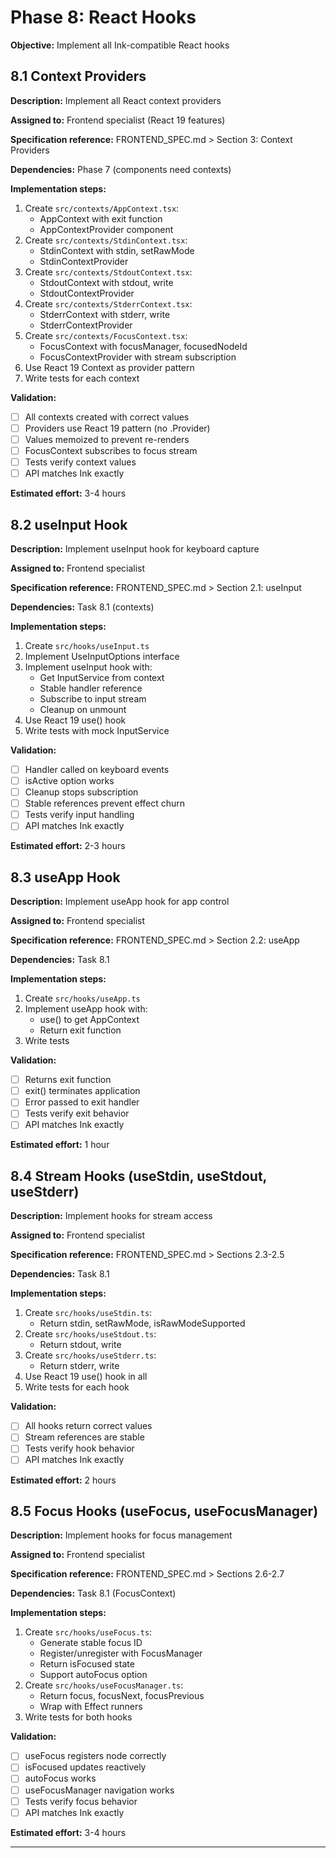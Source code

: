 # Phase 8: React Hooks

**Objective:** Implement all Ink-compatible React hooks

## 8.1 Context Providers

**Description:** Implement all React context providers

**Assigned to:** Frontend specialist (React 19 features)

**Specification reference:** FRONTEND_SPEC.md > Section 3: Context Providers

**Dependencies:** Phase 7 (components need contexts)

**Implementation steps:**
1. Create `src/contexts/AppContext.tsx`:
   - AppContext with exit function
   - AppContextProvider component
2. Create `src/contexts/StdinContext.tsx`:
   - StdinContext with stdin, setRawMode
   - StdinContextProvider
3. Create `src/contexts/StdoutContext.tsx`:
   - StdoutContext with stdout, write
   - StdoutContextProvider
4. Create `src/contexts/StderrContext.tsx`:
   - StderrContext with stderr, write
   - StderrContextProvider
5. Create `src/contexts/FocusContext.tsx`:
   - FocusContext with focusManager, focusedNodeId
   - FocusContextProvider with stream subscription
6. Use React 19 Context as provider pattern
7. Write tests for each context

**Validation:**
- [ ] All contexts created with correct values
- [ ] Providers use React 19 pattern (no .Provider)
- [ ] Values memoized to prevent re-renders
- [ ] FocusContext subscribes to focus stream
- [ ] Tests verify context values
- [ ] API matches Ink exactly

**Estimated effort:** 3-4 hours

## 8.2 useInput Hook

**Description:** Implement useInput hook for keyboard capture

**Assigned to:** Frontend specialist

**Specification reference:** FRONTEND_SPEC.md > Section 2.1: useInput

**Dependencies:** Task 8.1 (contexts)

**Implementation steps:**
1. Create `src/hooks/useInput.ts`
2. Implement UseInputOptions interface
3. Implement useInput hook with:
   - Get InputService from context
   - Stable handler reference
   - Subscribe to input stream
   - Cleanup on unmount
4. Use React 19 use() hook
5. Write tests with mock InputService

**Validation:**
- [ ] Handler called on keyboard events
- [ ] isActive option works
- [ ] Cleanup stops subscription
- [ ] Stable references prevent effect churn
- [ ] Tests verify input handling
- [ ] API matches Ink exactly

**Estimated effort:** 2-3 hours

## 8.3 useApp Hook

**Description:** Implement useApp hook for app control

**Assigned to:** Frontend specialist

**Specification reference:** FRONTEND_SPEC.md > Section 2.2: useApp

**Dependencies:** Task 8.1

**Implementation steps:**
1. Create `src/hooks/useApp.ts`
2. Implement useApp hook with:
   - use() to get AppContext
   - Return exit function
3. Write tests

**Validation:**
- [ ] Returns exit function
- [ ] exit() terminates application
- [ ] Error passed to exit handler
- [ ] Tests verify exit behavior
- [ ] API matches Ink exactly

**Estimated effort:** 1 hour

## 8.4 Stream Hooks (useStdin, useStdout, useStderr)

**Description:** Implement hooks for stream access

**Assigned to:** Frontend specialist

**Specification reference:** FRONTEND_SPEC.md > Sections 2.3-2.5

**Dependencies:** Task 8.1

**Implementation steps:**
1. Create `src/hooks/useStdin.ts`:
   - Return stdin, setRawMode, isRawModeSupported
2. Create `src/hooks/useStdout.ts`:
   - Return stdout, write
3. Create `src/hooks/useStderr.ts`:
   - Return stderr, write
4. Use React 19 use() hook in all
5. Write tests for each hook

**Validation:**
- [ ] All hooks return correct values
- [ ] Stream references are stable
- [ ] Tests verify hook behavior
- [ ] API matches Ink exactly

**Estimated effort:** 2 hours

## 8.5 Focus Hooks (useFocus, useFocusManager)

**Description:** Implement hooks for focus management

**Assigned to:** Frontend specialist

**Specification reference:** FRONTEND_SPEC.md > Sections 2.6-2.7

**Dependencies:** Task 8.1 (FocusContext)

**Implementation steps:**
1. Create `src/hooks/useFocus.ts`:
   - Generate stable focus ID
   - Register/unregister with FocusManager
   - Return isFocused state
   - Support autoFocus option
2. Create `src/hooks/useFocusManager.ts`:
   - Return focus, focusNext, focusPrevious
   - Wrap with Effect runners
3. Write tests for both hooks

**Validation:**
- [ ] useFocus registers node correctly
- [ ] isFocused updates reactively
- [ ] autoFocus works
- [ ] useFocusManager navigation works
- [ ] Tests verify focus behavior
- [ ] API matches Ink exactly

**Estimated effort:** 3-4 hours

---
